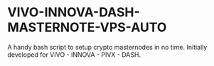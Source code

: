 # VIVO-INNOVA-DASH-MASTERNOTE-VPS-AUTO
A handy bash script to setup crypto masternodes in no time. Initially developed for VIVO - INNOVA - PIVX - DASH.